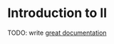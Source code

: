 # Introduction to ll

TODO: write [great documentation](http://jacobian.org/writing/what-to-write/)

